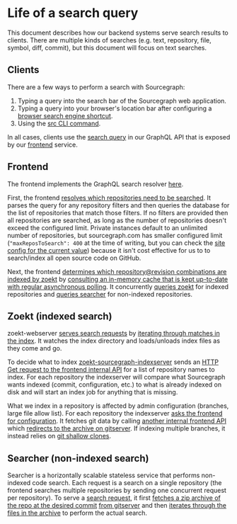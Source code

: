 # Life of a search query

This document describes how our backend systems serve search results to clients. There are multiple kinds of searches (e.g. text, repository, file, symbol, diff, commit), but this document will focus on text searches.

## Clients

There are a few ways to perform a search with Sourcegraph:

1. Typing a query into the search bar of the Sourcegraph web application.
2. Typing a query into your browser's location bar after configuring a [browser search engine shortcut](https://docs.sourcegraph.com/integration/browser_search_engine).
3. Using the [src CLI command](https://github.com/sourcegraph/src-cli).

In all cases, clients use the [search query](https://sourcegraph.com/search?q=repo:%5Egithub%5C.com/sourcegraph/sourcegraph%24+%5Cbsearch%5C%28+file:schema.graphql) in our GraphQL API that is exposed by our [frontend](https://sourcegraph.com/github.com/sourcegraph/sourcegraph/-/tree/cmd/frontend) service.

## Frontend

The frontend implements the GraphQL search resolver [here](https://sourcegraph.com/search?q=repo:%5Egithub%5C.com/sourcegraph/sourcegraph%24+"func+%28r+*schemaResolver%29+Search%28").

First, the frontend [resolves which repositories need to be searched](https://sourcegraph.com/search?q=repo:%5Egithub%5C.com/sourcegraph/sourcegraph%24+%22func+%28r+*searchResolver%29+resolveRepositories%28%22). It parses the query for any repository filters and then queries the database for the list of repositories that match those filters. If no filters are provided then all repositories are searched, as long as the number of repositories doesn't exceed the configured limit. Private instances default to an unlimited number of repositories, but sourcegraph.com has smaller configured limit (`"maxReposToSearch": 400` at the time of writing, but you can check the [site config for the current value](https://sourcegraph.com/site-admin/configuration)) because it isn't cost effective for us to to search/index all open source code on GitHub.

Next, the frontend [determines which repository@revision combinations are indexed by zoekt](https://sourcegraph.com/search?q=repo:%5Egithub%5C.com/sourcegraph/sourcegraph%24+"zoektIndexedRepos%28"+file:textsearch%5C.go) by [consulting an in-memory cache that is kept up-to-date with regular asynchronous polling](https://sourcegraph.com/search?q=repo:%5Egithub%5C.com/sourcegraph/sourcegraph%24+"%29+start%28"+file:text.go). It concurrently [queries zoekt](https://sourcegraph.com/search?q=repo:%5Egithub%5C.com/sourcegraph/sourcegraph%24+%22zoektSearchHEAD%28%22+file:textsearch%5C.go) for indexed repositories and [queries searcher](https://sourcegraph.com/search?q=repo:%5Egithub%5C.com/sourcegraph/sourcegraph%24+"+searchFilesInRepo%28"+file:textsearch%5C.go) for non-indexed repositories.

## Zoekt (indexed search)

zoekt-webserver [serves search requests](https://sourcegraph.com/search?q=repo:%5Egithub%5C.com/sourcegraph/zoekt%24+"serveSearchErr%28") by [iterating through matches in the index](https://sourcegraph.com/search?q=repo:%5Egithub%5C.com/sourcegraph/zoekt%24+"func+%28d+*indexData%29+Search"). It watches the index directory and loads/unloads index files as they come and go.

To decide what to index [zoekt-sourcegraph-indexserver](https://sourcegraph.com/github.com/sourcegraph/zoekt/-/tree/cmd/zoekt-sourcegraph-indexserver) sends an [HTTP Get request to the frontend internal API](https://sourcegraph.com/search?q=r:github.com/sourcegraph/+-file:%28test%7Cspec%29+%22/repos/index%22+fork:yes&patternType=regexp) for a list of repository names to index. For each repository the indexserver will compare what Sourcegraph wants indexed (commit, configuration, etc.) to what is already indexed on disk and will start an index job for anything that is missing.

What we index in a repository is affected by admin configuration (branches, large file allow list). For each repository the indexserver [asks the frontend for configuration](https://sourcegraph.com/search?q=r:github.com/sourcegraph/+-file:%28test%7Cspec%29+%22/search/configuration%22+fork:yes&patternType=regexp).
It fetches git data by calling [another internal frontend API](https://sourcegraph.com/search?q=repo:%5Egithub%5C.com/sourcegraph/zoekt%24+"func+tarballURL") which [redirects to the archive on gitserver](https://sourcegraph.com/search?q=repo:%5Egithub%5C.com/sourcegraph/sourcegraph%24+"func+serveGitTar%28"+). If indexing multiple branches, it instead relies on [git shallow clones](https://sourcegraph.com/search?q=repo:%5Egithub%5C.com/sourcegraph/sourcegraph%24+GitUploadPack&patternType=literal).

## Searcher (non-indexed search)

Searcher is a horizontally scalable stateless service that performs non-indexed code search. Each request is a search on a single repository (the frontend searches multiple repositories by sending one concurrent request per repository). To serve a [search request](https://sourcegraph.com/search?q=repo:%5Egithub%5C.com/sourcegraph/sourcegraph%24+file:search/search.go+"s.search"), it first [fetches a zip archive of the repo at the desired commit](https://sourcegraph.com/github.com/sourcegraph/sourcegraph/-/blob/cmd/searcher/search/search.go#L190-199) [from gitserver](https://sourcegraph.com/search?q=repo:%5Egithub%5C.com/sourcegraph/sourcegraph%24+%22FetchTar:%22+file:searcher/main.go) and then [iterates through the files in the archive](https://sourcegraph.com/search?q=repo:%5Egithub%5C.com/sourcegraph/sourcegraph%24+%22func+concurrentFind%28%22) to perform the actual search.

